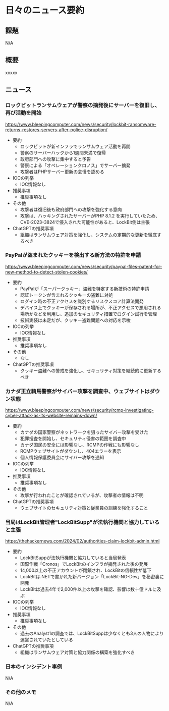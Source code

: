 # 日々のニュース要約

## 課題

N/A

## 概要

xxxxx

## ニュース

### ロックビットランサムウェアが警察の摘発後にサーバーを復旧し、再び活動を開始
https://www.bleepingcomputer.com/news/security/lockbit-ransomware-returns-restores-servers-after-police-disruption/

- 要約
    - ロックビットが新インフラでランサムウェア活動を再開
    - 警察のサーバーハックから1週間未満で復帰
    - 政府部門への攻撃に集中すると予告
    - 警察による「オペレーションクロノス」でサーバー摘発
    - 攻撃者はPHPサーバー更新の怠慢を認める
- IOCの列挙
    - IOC情報なし
- 推奨事項
    - 推奨事項なし
- その他
    - 攻撃者は復旧後も政府部門への攻撃を強化する意向
    - 攻撃は、ハッキングされたサーバーがPHP 8.1.2 を実行していたため、CVE-2023-3824で侵入された可能性があると、LockBit側は主張
- ChatGPTの推奨事項
    - 組織はランサムウェア対策を強化し、システムの定期的な更新を徹底するべき

### PayPalが盗まれたクッキーを検出する新方法の特許を申請
https://www.bleepingcomputer.com/news/security/paypal-files-patent-for-new-method-to-detect-stolen-cookies/

- 要約
    - PayPalが「スーパークッキー」盗難を特定する新技術の特許申請
    - 認証トークンが含まれるクッキーの盗難に対処
    - ログイン時の不正アクセスを識別するリスクスコア計算法開発
    - デバイス上でクッキーが保存される場所が、不正アクセスで悪用される場所かなどを利用し、追加のセキュリティ措置でログイン試行を管理
    - 技術実装は未定だが、クッキー盗難問題への対応を示唆
- IOCの列挙
    - IOC情報なし
- 推奨事項
    - 推奨事項なし
- その他
    - なし
- ChatGPTの推奨事項
    - クッキー盗難への警戒を強化し、セキュリティ対策を継続的に更新するべき

### カナダ王立騎馬警察がサイバー攻撃を調査中、ウェブサイトはダウン状態
https://www.bleepingcomputer.com/news/security/rcmp-investigating-cyber-attack-as-its-website-remains-down/

- 要約
    - カナダの国家警察がネットワークを狙ったサイバー攻撃を受けた
    - 犯罪捜査を開始し、セキュリティ侵害の範囲を調査中
    - カナダ国民の安全には影響なし、RCMPの作戦にも影響なし
    - RCMPウェブサイトがダウンし、404エラーを表示
    - 個人情報保護委員会にサイバー攻撃を通知
- IOCの列挙
    - IOC情報なし
- 推奨事項
    - 推奨事項なし
- その他
    - 攻撃が行われたことが確認されているが、攻撃者の情報は不明
- ChatGPTの推奨事項
    - ウェブサイトのセキュリティ対策と従業員の訓練を強化すること

### 当局はLockBit管理者"LockBitSupp"が法執行機関と協力していると主張
https://thehackernews.com/2024/02/authorities-claim-lockbit-admin.html

- 要約
    - LockBitSuppが法執行機関と協力していると当局発表
    - 国際作戦「Cronos」でLockBitのインフラが摘発された後の発展
    - 14,000以上の不正アカウントが閉鎖され、LockBitの信頼性が低下
    - LockBitは.NETで書かれた新バージョン「LockBit-NG-Dev」を秘密裏に開発
    - LockBitは過去4年で2,000件以上の攻撃を確認、影響は数十億ドルに及ぶ
- IOCの列挙
    - IOC情報なし
- 推奨事項
    - 推奨事項なし
- その他
    - 過去のAnalyst1の調査では、LockBitSuppは少なくとも3人の人物により運営されていたとしている
- ChatGPTの推奨事項
    - 組織はランサムウェア対策と協力関係の構築を強化すべき

### 日本のインシデント事例
N/A

### その他のメモ
N/A